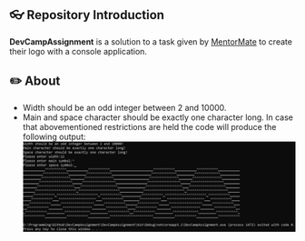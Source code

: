## :eyeglasses: Repository Introduction
**DevCampAssignment** is a solution to a task given by [MentorMate](https://mentormate.com/ "MentorMate") to create their logo with a console application.
## :pencil2: About
* Width should be an odd integer between 2 and 10000.
* Main and space character should be exactly one character long.
In case that abovementioned restrictions are held the code will produce the following output:
![alt text](https://github.com/david-asenoff/DevCampAssignment/blob/master/outputDemoResult.jpg?raw=true)
